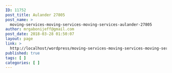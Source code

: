 ```yaml
---
ID: 11752
post_title: Aulander 27805
post_name: >
  moving-services-moving-services-moving-services-aulander-27805
author: mrgabonijeff@gmail.com
post_date: 2018-03-28 01:50:07
layout: page
link: >
  http://localhost/wordpress/moving-services-moving-services-moving-services-aulander-27805/
published: true
tags: [ ]
categories: [ ]
---
```

